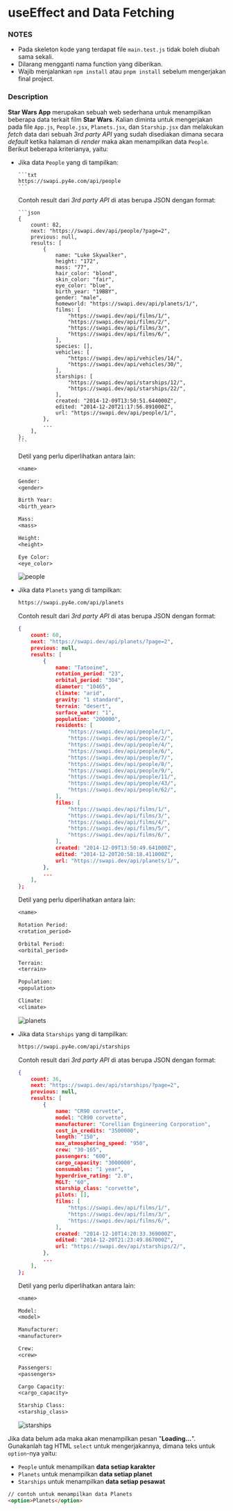# useEffect and Data Fetching

### NOTES

-   Pada skeleton kode yang terdapat file `main.test.js` tidak boleh diubah sama sekali.
-   Dilarang mengganti nama function yang diberikan.
-   Wajib menjalankan `npm install` atau `pnpm install` sebelum mengerjakan final project.

### Description

**Star Wars App** merupakan sebuah web sederhana untuk menampilkan beberapa data terkait film **Star Wars**. Kalian diminta untuk mengerjakan pada file `App.js`, `People.jsx`, `Planets.jsx`, dan `Starship.jsx` dan melakukan _fetch_ data dari sebuah _3rd party API_ yang sudah disediakan dimana secara _default_ ketika halaman di _render_ maka akan menampilkan data `People`. Berikut beberapa kriterianya, yaitu:

-   Jika data `People` yang di tampilkan:

        ```txt
        https://swapi.py4e.com/api/people
        ```

    Contoh result dari _3rd party API_ di atas berupa JSON dengan format:

        ```json
        {
            count: 82,
            next: "https://swapi.dev/api/people/?page=2",
            previous: null,
            results: [
                {
                    name: "Luke Skywalker",
                    height: "172",
                    mass: "77",
                    hair_color: "blond",
                    skin_color: "fair",
                    eye_color: "blue",
                    birth_year: "19BBY",
                    gender: "male",
                    homeworld: "https://swapi.dev/api/planets/1/",
                    films: [
                        "https://swapi.dev/api/films/1/",
                        "https://swapi.dev/api/films/2/",
                        "https://swapi.dev/api/films/3/",
                        "https://swapi.dev/api/films/6/",
                    ],
                    species: [],
                    vehicles: [
                        "https://swapi.dev/api/vehicles/14/",
                        "https://swapi.dev/api/vehicles/30/",
                    ],
                    starships: [
                        "https://swapi.dev/api/starships/12/",
                        "https://swapi.dev/api/starships/22/",
                    ],
                    created: "2014-12-09T13:50:51.644000Z",
                    edited: "2014-12-20T21:17:56.891000Z",
                    url: "https://swapi.dev/api/people/1/",
                },
                ...
            ],
        };
        ```

    Detil yang perlu diperlihatkan antara lain:

    ```txt
    <name>

    Gender:
    <gender>

    Birth Year:
    <birth_year>

    Mass:
    <mass>

    Height:
    <height>

    Eye Color:
    <eye_color>
    ```

    ![people](./assets/people.png)

-   Jika data `Planets` yang di tampilkan:

    ```txt
    https://swapi.py4e.com/api/planets
    ```

    Contoh result dari _3rd party API_ di atas berupa JSON dengan format:

    ```json
    {
        count: 60,
        next: "https://swapi.dev/api/planets/?page=2",
        previous: null,
        results: [
            {
                name: "Tatooine",
                rotation_period: "23",
                orbital_period: "304",
                diameter: "10465",
                climate: "arid",
                gravity: "1 standard",
                terrain: "desert",
                surface_water: "1",
                population: "200000",
                residents: [
                    "https://swapi.dev/api/people/1/",
                    "https://swapi.dev/api/people/2/",
                    "https://swapi.dev/api/people/4/",
                    "https://swapi.dev/api/people/6/",
                    "https://swapi.dev/api/people/7/",
                    "https://swapi.dev/api/people/8/",
                    "https://swapi.dev/api/people/9/",
                    "https://swapi.dev/api/people/11/",
                    "https://swapi.dev/api/people/43/",
                    "https://swapi.dev/api/people/62/",
                ],
                films: [
                    "https://swapi.dev/api/films/1/",
                    "https://swapi.dev/api/films/3/",
                    "https://swapi.dev/api/films/4/",
                    "https://swapi.dev/api/films/5/",
                    "https://swapi.dev/api/films/6/",
                ],
                created: "2014-12-09T13:50:49.641000Z",
                edited: "2014-12-20T20:58:18.411000Z",
                url: "https://swapi.dev/api/planets/1/",
            },
            ...
        ],
    };
    ```

    Detil yang perlu diperlihatkan antara lain:

    ```txt
    <name>

    Rotation Period:
    <rotation_period>

    Orbital Period:
    <orbital_period>

    Terrain:
    <terrain>

    Population:
    <population>

    Climate:
    <climate>
    ```

    ![planets](./assets/planets.png)

-   Jika data `Starships` yang di tampilkan:

    ```txt
    https://swapi.py4e.com/api/starships
    ```

    Contoh result dari _3rd party API_ di atas berupa JSON dengan format:

    ```json
    {
        count: 36,
        next: "https://swapi.dev/api/starships/?page=2",
        previous: null,
        results: [
            {
                name: "CR90 corvette",
                model: "CR90 corvette",
                manufacturer: "Corellian Engineering Corporation",
                cost_in_credits: "3500000",
                length: "150",
                max_atmosphering_speed: "950",
                crew: "30-165",
                passengers: "600",
                cargo_capacity: "3000000",
                consumables: "1 year",
                hyperdrive_rating: "2.0",
                MGLT: "60",
                starship_class: "corvette",
                pilots: [],
                films: [
                    "https://swapi.dev/api/films/1/",
                    "https://swapi.dev/api/films/3/",
                    "https://swapi.dev/api/films/6/",
                ],
                created: "2014-12-10T14:20:33.369000Z",
                edited: "2014-12-20T21:23:49.867000Z",
                url: "https://swapi.dev/api/starships/2/",
            },
            ...
        ],
    };
    ```

    Detil yang perlu diperlihatkan antara lain:

    ```txt
    <name>

    Model:
    <model>

    Manufacturer:
    <manufacturer>

    Crew:
    <crew>

    Passengers:
    <passengers>

    Cargo Capacity:
    <cargo_capacity>

    Starship Class:
    <starship_class>
    ```

    ![starships](./assets/starships.png)

Jika data belum ada maka akan menampilkan pesan "**Loading...**". Gunakanlah tag HTML `select` untuk mengerjakannya, dimana teks untuk `option`-nya yaitu:

-   `People` untuk menampilkan **data setiap karakter**
-   `Planets` untuk menampilkan **data setiap planet**
-   `Starships` untuk menampilkan **data setiap pesawat**

```html
// contoh untuk menampilkan data Planets
<option>Planets</option>
```
